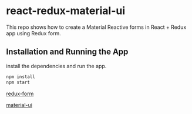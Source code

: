 # react-redux-material-ui
This repo shows how to create a Material Reactive forms in React + Redux app using Redux form.

## Installation and Running the App

install the dependencies and run the app.

```bash
npm install
npm start
```
[redux-form](https://github.com/erikras/redux-form)

[material-ui](https://github.com/callemall/material-ui)
